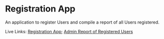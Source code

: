 # Registration App

An application to register Users and compile a report of all Users registered.

Live Links: [Registration App](https://registration-assistant.herokuapp.com/#/); [Admin Report of Registered Users](https://registration-assistant.herokuapp.com/#/admin)